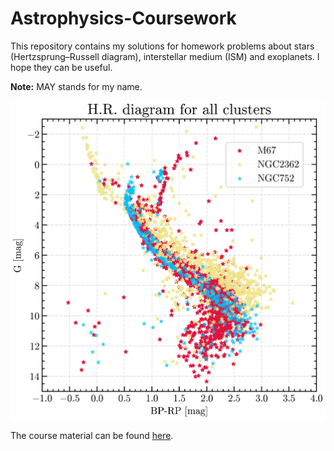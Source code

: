 # Astrophysics-Coursework
This repository contains my solutions for homework problems about stars (Hertzsprung–Russell diagram), interstellar medium (ISM) and exoplanets. I hope they can be useful.

**Note:** MAY stands for my name.

![](./Data/hr_diagram.png)

The course material can be found [here](https://github.com/helgadenes/Astrophysics_yachay).
